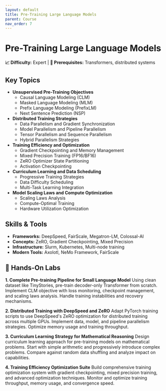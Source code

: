 ```yaml
---
layout: default
title: Pre-Training Large Language Models
parent: Course
nav_order: 7
---
```


# Pre-Training Large Language Models

**📈 Difficulty:** Expert | **🎯 Prerequisites:** Transformers, distributed systems

## Key Topics
- **Unsupervised Pre-Training Objectives**
  - Causal Language Modeling (CLM)
  - Masked Language Modeling (MLM)
  - Prefix Language Modeling (PrefixLM)
  - Next Sentence Prediction (NSP)
- **Distributed Training Strategies**
  - Data Parallelism and Gradient Synchronization
  - Model Parallelism and Pipeline Parallelism
  - Tensor Parallelism and Sequence Parallelism
  - Hybrid Parallelism Strategies
- **Training Efficiency and Optimization**
  - Gradient Checkpointing and Memory Management
  - Mixed Precision Training (FP16/BF16)
  - ZeRO Optimizer State Partitioning
  - Activation Checkpointing
- **Curriculum Learning and Data Scheduling**
  - Progressive Training Strategies
  - Data Difficulty Scheduling
  - Multi-Task Learning Integration
- **Model Scaling Laws and Compute Optimization**
  - Scaling Laws Analysis
  - Compute-Optimal Training
  - Hardware Utilization Optimization

## Skills & Tools
- **Frameworks:** DeepSpeed, FairScale, Megatron-LM, Colossal-AI
- **Concepts:** ZeRO, Gradient Checkpointing, Mixed Precision
- **Infrastructure:** Slurm, Kubernetes, Multi-node training
- **Modern Tools:** Axolotl, NeMo Framework, FairScale

## 🔬 Hands-On Labs

**1. Complete Pre-training Pipeline for Small Language Model**
Using clean dataset like TinyStories, pre-train decoder-only Transformer from scratch. Implement CLM objective with loss monitoring, checkpoint management, and scaling laws analysis. Handle training instabilities and recovery mechanisms.

**2. Distributed Training with DeepSpeed and ZeRO**
Adapt PyTorch training scripts to use DeepSpeed's ZeRO optimization for distributed training across multiple GPUs. Implement data, model, and pipeline parallelism strategies. Optimize memory usage and training throughput.

**3. Curriculum Learning Strategy for Mathematical Reasoning**
Design curriculum learning approach for pre-training models on mathematical problems. Start with simple arithmetic and progressively introduce complex problems. Compare against random data shuffling and analyze impact on capabilities.

**4. Training Efficiency Optimization Suite**
Build comprehensive training optimization system with gradient checkpointing, mixed precision training, and advanced optimization techniques. Monitor and optimize training throughput, memory usage, and convergence speed. 